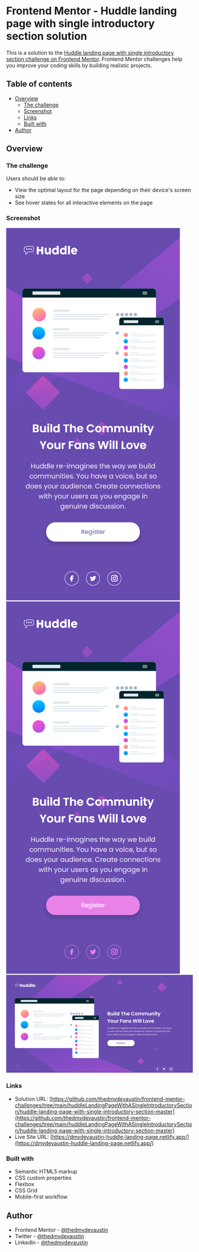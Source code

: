 # Frontend Mentor - Huddle landing page with single introductory section solution

This is a solution to the [Huddle landing page with single introductory section challenge on Frontend Mentor](https://www.frontendmentor.io/challenges/huddle-landing-page-with-a-single-introductory-section-B_2Wvxgi0). Frontend Mentor challenges help you improve your coding skills by building realistic projects. 

## Table of contents

- [Overview](#overview)
  - [The challenge](#the-challenge)
  - [Screenshot](#screenshot)
  - [Links](#links)
  - [Built with](#built-with)
- [Author](#author)


## Overview

### The challenge

Users should be able to:

- View the optimal layout for the page depending on their device's screen size
- See hover states for all interactive elements on the page

### Screenshot

![mobile version](./images/mobile.png)
![mobile active version](./images/mobile-active.png)
![desktop version](./images/desktop.png)

### Links

- Solution URL: [https://github.com/thedmvdevaustin/frontend-mentor-challenges/tree/main/huddleLandingPageWithASingleIntroductorySection/huddle-landing-page-with-single-introductory-section-master](https://github.com/thedmvdevaustin/frontend-mentor-challenges/tree/main/huddleLandingPageWithASingleIntroductorySection/huddle-landing-page-with-single-introductory-section-master)
- Live Site URL: [https://dmvdevaustin-huddle-landing-page.netlify.app/](https://dmvdevaustin-huddle-landing-page.netlify.app/)


### Built with

- Semantic HTML5 markup
- CSS custom properties
- Flexbox
- CSS Grid
- Mobile-first workflow

## Author

- Frontend Mentor - [@thedmvdevaustin](https://www.frontendmentor.io/profile/thedmvdevaustin)
- Twitter - [@thedmvdevaustin](https://www.twitter.com/thedmvdevaustin)
- LinkedIn - [@thedmvdevaustin](https://www.linkedin.com/in/thedmvdevaustin/)